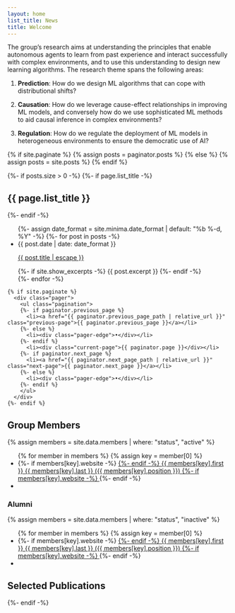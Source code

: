 ```yaml
---
layout: home
list_title: News
title: Welcome
---
```


The group’s research aims at understanding the principles that enable autonomous agents to learn from past experience and interact successfully with complex environments, and to use this understanding to design new learning algorithms. The research theme spans the following areas:

1. **Prediction**: How do we design ML algorithms that can cope with distributional shifts? 

2. **Causation**: How do we leverage cause-effect relationships in improving ML models, and conversely how do we use sophisticated ML methods to aid causal inference in complex environments? 

3. **Regulation**: How do we regulate the deployment of ML models in heterogeneous environments to ensure the democratic use of AI? 


  {% if site.paginate %}
    {% assign posts = paginator.posts %}
  {% else %}
    {% assign posts = site.posts %}
  {% endif %}


  {%- if posts.size > 0 -%}
    {%- if page.list_title -%}
      <h2 class="post-list-heading">{{ page.list_title }}</h2>
    {%- endif -%}
    <ul class="post-list">
      {%- assign date_format = site.minima.date_format | default: "%b %-d, %Y" -%}
      {%- for post in posts -%}
      <li>
        <span class="post-meta">{{ post.date | date: date_format }}</span>
        <p>
          <a class="post-link" href="{{ post.url | relative_url }}">
            {{ post.title | escape }}
          </a>
        </p>
        {%- if site.show_excerpts -%}
          {{ post.excerpt }}
        {%- endif -%}
      </li>
      {%- endfor -%}
    </ul>

    {% if site.paginate %}
      <div class="pager">
        <ul class="pagination">
        {%- if paginator.previous_page %}
          <li><a href="{{ paginator.previous_page_path | relative_url }}" class="previous-page">{{ paginator.previous_page }}</a></li>
        {%- else %}
          <li><div class="pager-edge">•</div></li>
        {%- endif %}
          <li><div class="current-page">{{ paginator.page }}</div></li>
        {%- if paginator.next_page %}
          <li><a href="{{ paginator.next_page_path | relative_url }}" class="next-page">{{ paginator.next_page }}</a></li>
        {%- else %}
          <li><div class="pager-edge">•</div></li>
        {%- endif %}
        </ul>
      </div>
    {%- endif %}

## Group Members

{% assign members = site.data.members | where: "status", "active" %}
<ul>
  {% for member in members %}
    {% assign key = member[0] %}
      <li>
      {%- if members[key].website -%}
    	<a href="{{ members[key].website }}" target="_blank">
      {%- endif -%}
	{{ members[key].first }} {{ members[key].last }} ({{ members[key].position }})
      {%- if members[key].website -%}
        </a>
      {%- endif -%}	
      <li>		
</ul>


### Alumni
{% assign members = site.data.members | where: "status", "inactive" %}
<ul>
  {% for member in members %}
    {% assign key = member[0] %}
      <li>
      {%- if members[key].website -%}
    	<a href="{{ members[key].website }}" target="_blank">
      {%- endif -%}
	{{ members[key].first }} {{ members[key].last }} ({{ members[key].position }})
      {%- if members[key].website -%}
        </a>
      {%- endif -%}	
      <li>		
</ul>

## Selected Publications


  {%- endif -%}

